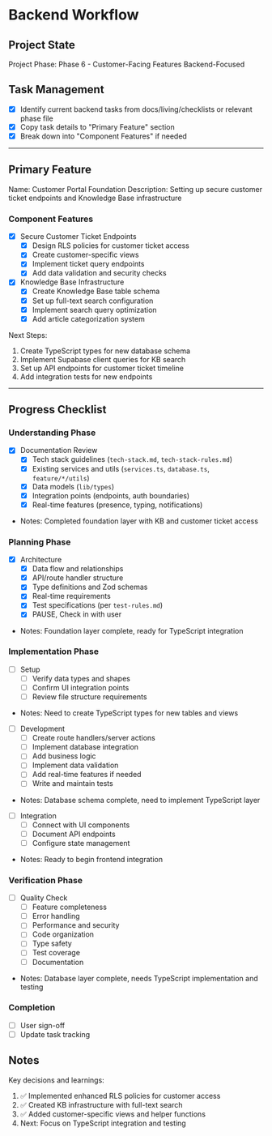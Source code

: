 # Backend Workflow

## Project State
Project Phase: Phase 6 - Customer-Facing Features
Backend-Focused

## Task Management
- [x] Identify current backend tasks from docs/living/checklists or relevant phase file
- [x] Copy task details to "Primary Feature" section
- [x] Break down into "Component Features" if needed

---

## Primary Feature
Name: Customer Portal Foundation
Description: Setting up secure customer ticket endpoints and Knowledge Base infrastructure

### Component Features
- [x] Secure Customer Ticket Endpoints
  - [x] Design RLS policies for customer ticket access
  - [x] Create customer-specific views
  - [x] Implement ticket query endpoints
  - [x] Add data validation and security checks

- [x] Knowledge Base Infrastructure
  - [x] Create Knowledge Base table schema
  - [x] Set up full-text search configuration
  - [x] Implement search query optimization
  - [x] Add article categorization system

Next Steps:
1. Create TypeScript types for new database schema
2. Implement Supabase client queries for KB search
3. Set up API endpoints for customer ticket timeline
4. Add integration tests for new endpoints

---

## Progress Checklist

### Understanding Phase
- [x] Documentation Review
    - [x] Tech stack guidelines (`tech-stack.md`, `tech-stack-rules.md`)
    - [x] Existing services and utils (`services.ts`, `database.ts`, `feature/*/utils`)
    - [x] Data models (`lib/types`)
    - [x] Integration points (endpoints, auth boundaries)
    - [x] Real-time features (presence, typing, notifications)
- Notes: Completed foundation layer with KB and customer ticket access

### Planning Phase
- [x] Architecture
    - [x] Data flow and relationships
    - [x] API/route handler structure
    - [x] Type definitions and Zod schemas
    - [x] Real-time requirements
    - [x] Test specifications (per `test-rules.md`)
    - [x] PAUSE, Check in with user
- Notes: Foundation layer complete, ready for TypeScript integration

### Implementation Phase
- [ ] Setup
    - [ ] Verify data types and shapes
    - [ ] Confirm UI integration points
    - [ ] Review file structure requirements
- Notes: Need to create TypeScript types for new tables and views

- [ ] Development
    - [ ] Create route handlers/server actions
    - [ ] Implement database integration
    - [ ] Add business logic
    - [ ] Implement data validation
    - [ ] Add real-time features if needed
    - [ ] Write and maintain tests
- Notes: Database schema complete, need to implement TypeScript layer

- [ ] Integration
    - [ ] Connect with UI components
    - [ ] Document API endpoints
    - [ ] Configure state management
- Notes: Ready to begin frontend integration

### Verification Phase
- [ ] Quality Check
    - [ ] Feature completeness
    - [ ] Error handling
    - [ ] Performance and security
    - [ ] Code organization
    - [ ] Type safety
    - [ ] Test coverage
    - [ ] Documentation
- Notes: Database layer complete, needs TypeScript implementation and testing

### Completion
- [ ] User sign-off
- [ ] Update task tracking

## Notes
Key decisions and learnings:
1. ✅ Implemented enhanced RLS policies for customer access
2. ✅ Created KB infrastructure with full-text search
3. ✅ Added customer-specific views and helper functions
4. Next: Focus on TypeScript integration and testing